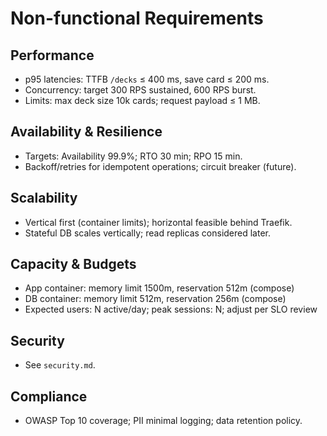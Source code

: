 # Non-functional Requirements

## Performance
- p95 latencies: TTFB `/decks` ≤ 400 ms, save card ≤ 200 ms.
- Concurrency: target 300 RPS sustained, 600 RPS burst.
- Limits: max deck size 10k cards; request payload ≤ 1 MB.

## Availability & Resilience
- Targets: Availability 99.9%; RTO 30 min; RPO 15 min.
- Backoff/retries for idempotent operations; circuit breaker (future).

## Scalability
- Vertical first (container limits); horizontal feasible behind Traefik.
- Stateful DB scales vertically; read replicas considered later.

## Capacity & Budgets
- App container: memory limit 1500m, reservation 512m (compose)
- DB container: memory limit 512m, reservation 256m (compose)
- Expected users: N active/day; peak sessions: N; adjust per SLO review

## Security
- See `security.md`.

## Compliance
- OWASP Top 10 coverage; PII minimal logging; data retention policy.
